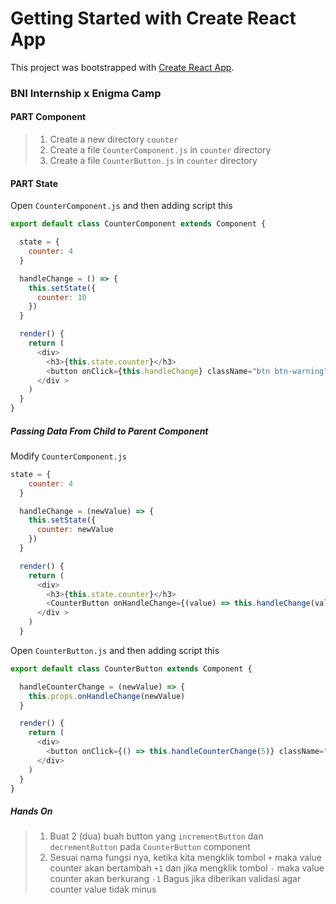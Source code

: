 # Getting Started with Create React App

This project was bootstrapped with [Create React App](https://github.com/facebook/create-react-app).

### BNI Internship x Enigma Camp

#### PART Component

> 1. Create a new directory `counter`
> 2. Create a file `CounterComponent.js` in `counter` directory
> 3. Create a file `CounterButton.js` in `counter` directory


#### PART State

Open `CounterComponent.js` and then adding script this
```js
export default class CounterComponent extends Component {

  state = {
    counter: 4
  }

  handleChange = () => {
    this.setState({
      counter: 10
    })
  }

  render() {
    return (
      <div>
        <h3>{this.state.counter}</h3>
        <button onClick={this.handleChange} className="btn btn-warning">Change</button>
      </div >
    )
  }
}
```

##### Passing Data From Child to Parent Component

Modify `CounterComponent.js`

```js
state = {
    counter: 4
  }

  handleChange = (newValue) => {
    this.setState({
      counter: newValue
    })
  }

  render() {
    return (
      <div>
        <h3>{this.state.counter}</h3>
        <CounterButton onHandleChange={(value) => this.handleChange(value)} />
      </div >
    )
  }
```

Open `CounterButton.js` and then adding script this
```js
export default class CounterButton extends Component {

  handleCounterChange = (newValue) => {
    this.props.onHandleChange(newValue)
  }

  render() {
    return (
      <div>
        <button onClick={() => this.handleCounterChange(5)} className="btn btn-warning">Change</button>
      </div>
    )
  }
}
```


##### Hands On

> 1. Buat 2 (dua) buah button yang `incrementButton` dan `decrementButton` pada `CounterButton` component
> 2. Sesuai nama fungsi nya, ketika kita mengklik tombol `+` maka value counter akan bertambah `+1` dan jika mengklik tombol `-` maka value counter akan berkurang `-1`
> Bagus jika diberikan validasi agar counter value tidak minus
